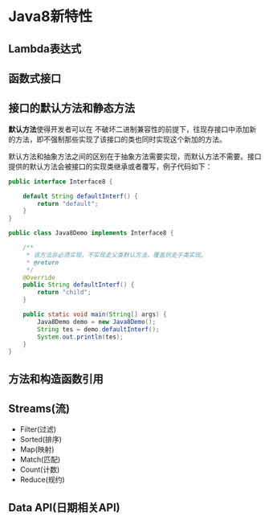 # Java8新特性

## Lambda表达式

## 函数式接口

## 接口的默认方法和静态方法

**默认方法**使得开发者可以在 不破坏二进制兼容性的前提下，往现存接口中添加新的方法，即不强制那些实现了该接口的类也同时实现这个新加的方法。

默认方法和抽象方法之间的区别在于抽象方法需要实现，而默认方法不需要。接口提供的默认方法会被接口的实现类继承或者覆写，例子代码如下：

```java
public interface Interface8 {

    default String defaultInterf() {
        return "default";
    }
}
```

```java
public class Java8Demo implements Interface8 {

    /**
     * 该方法非必须实现，不实现走父类默认方法，覆盖则走子类实现。
     * @return
     */
    @Override
    public String defaultInterf() {
        return "child";
    }

    public static void main(String[] args) {
        Java8Demo demo = new Java8Demo();
        String tes = demo.defaultInterf();
        System.out.println(tes);
    }
}
```



## 方法和构造函数引用

## Streams(流)

- Filter(过滤)
- Sorted(排序)
- Map(映射)
- Match(匹配)
- Count(计数)
- Reduce(规约)

## Data API(日期相关API)